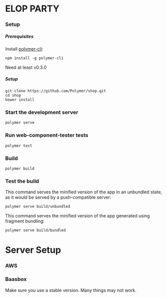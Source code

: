 # ELOP PARTY

### Setup

##### Prerequisites

Install [polymer-cli](https://github.com/Polymer/polymer-cli):

    npm install -g polymer-cli

Need at least v0.3.0

##### Setup

    git clone https://github.com/Polymer/shop.git
    cd shop
    bower install

### Start the development server

    polymer serve

### Run web-component-tester tests

    polymer test

### Build

    polymer build

### Test the build

This command serves the minified version of the app in an unbundled state, as it would be served by a push-compatible server:

    polymer serve build/unbundled

This command serves the minified version of the app generated using fragment bundling:

    polymer serve build/bundled

# Server Setup

### AWS


### Baasbox

Make sure you use a stable version. Many things may not work.


